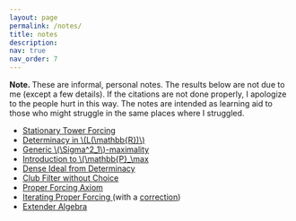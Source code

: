 ```yaml
---
layout: page
permalink: /notes/
title: notes
description:
nav: true
nav_order: 7
---
```

<b> Note. </b> These are informal, personal notes. The results below are not due to me (except a few details). If the citations are not done properly, I apologize to the people hurt in this way. The notes are intended as learning aid to those who might struggle in the same places where I struggled.

<ul>
  <li><a href="https://drive.google.com/file/d/1VRXK0_VvUgR9Q3f8Rn3evPg5AIePT4iK/view?usp=drive_link"> Stationary Tower Forcing </a></li>
  
  <li><a href="https://drive.google.com/file/d/1len5dVIBr0muqH_D8s97_Jflf3iOnRV1/view?usp=sharing"> Determinacy in \(L(\mathbb{R})\) </a></li>

  <li><a href = "https://drive.google.com/file/d/1pVOx2gkG9yeu8JI2CLFmmZMb9HEnjELX/view?usp=sharing"> Generic \(\Sigma^2_1\)-maximality </a></li>
  
  <li><a href="https://drive.google.com/file/d/1BN6S94tWWgqKevD6C0vPHZzqp6ilYT7E/view?usp=drive_link"> Introduction to \(\mathbb{P}_\max </a></li>
  
  <li><a href="https://drive.google.com/file/d/1BxbHD30KxpME7xeNnBL6O1gF-vmgRJh_/view?usp=sharing"> Dense Ideal from Determinacy </a></li>
  
  <li><a href="https://drive.google.com/file/d/1mDx0qIroiJmc0bXHqoXI02YlDzI0c60w/view?usp=sharing"> Club Filter without Choice </a></li>
  
  <li><a href="https://drive.google.com/file/d/1Ur0MlmBFJcaycMTih6fxeAAEXFBrSpuz/view?usp=drive_link"> Proper Forcing Axiom </a></li>
  
  <li><a href="https://drive.google.com/file/d/12fNwCy5yCFoY4UDBi1_EwZT8pNUJwSoT/view?usp=drive_link"> Iterating Proper Forcing </a> (with a <a href="https://drive.google.com/file/d/19QoTts6BHjb2eEUZlcvSASKKUdJXLoYM/view?usp=drive_link"> correction</a>) </li>
  
  <li><a href="https://drive.google.com/file/d/1KVVhyZvGBjkHwyvC7p1nGpPTQo0pd3kc/view?usp=drive_link"> Extender Algebra </a></li>
</ul>
